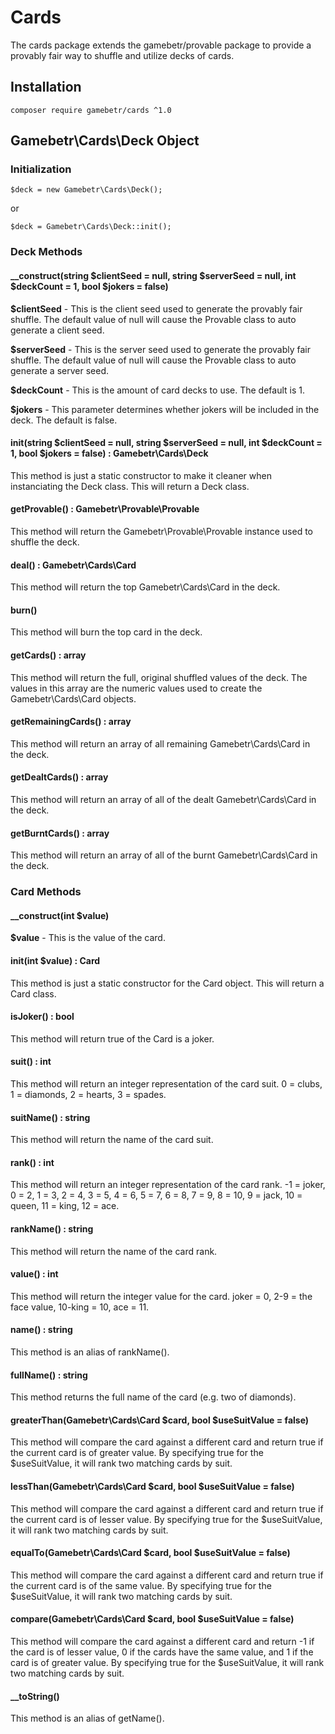 # Cards
The cards package extends the gamebetr/provable package to provide a provably fair way to shuffle and utilize decks of cards.

## Installation
```
composer require gamebetr/cards ^1.0
```

## Gamebetr\Cards\Deck Object

### Initialization
```
$deck = new Gamebetr\Cards\Deck();
```
or
```
$deck = Gamebetr\Cards\Deck::init();
```

### Deck Methods

#### __construct(string $clientSeed = null, string $serverSeed = null, int $deckCount = 1, bool $jokers = false)

**$clientSeed** - This is the client seed used to generate the provably fair shuffle. The default value of null will cause the Provable class to auto generate a client seed.

**$serverSeed** - This is the server seed used to generate the provably fair shuffle. The default value of null will cause the Provable class to auto generate a server seed.

**$deckCount** - This is the amount of card decks to use. The default is 1.

**$jokers** - This parameter determines whether jokers will be included in the deck. The default is false.

#### init(string $clientSeed = null, string $serverSeed = null, int $deckCount = 1, bool $jokers = false) : Gamebetr\Cards\Deck

This method is just a static constructor to make it cleaner when instanciating the Deck class. This will return a Deck class.

#### getProvable() : Gamebetr\Provable\Provable

This method will return the Gamebetr\Provable\Provable instance used to shuffle the deck.

#### deal() : Gamebetr\Cards\Card

This method will return the top Gamebetr\Cards\Card in the deck.

#### burn()

This method will burn the top card in the deck.

#### getCards() : array

This method will return the full, original shuffled values of the deck. The values in this array are the numeric values used to create the Gamebetr\Cards\Card objects.

#### getRemainingCards() : array

This method will return an array of all remaining Gamebetr\Cards\Card in the deck.

#### getDealtCards() : array

This method will return an array of all of the dealt Gamebetr\Cards\Card in the deck.

#### getBurntCards() : array

This method will return an array of all of the burnt Gamebetr\Cards\Card in the deck.

### Card Methods

#### __construct(int $value)

**$value** - This is the value of the card.

#### init(int $value) : Card

This method is just a static constructor for the Card object. This will return a Card class.

#### isJoker() : bool

This method will return true of the Card is a joker.

#### suit() : int

This method will return an integer representation of the card suit. 0 = clubs, 1 = diamonds, 2 = hearts, 3 = spades.

#### suitName() : string

This method will return the name of the card suit.

#### rank() : int

This method will return an integer representation of the card rank. -1 = joker, 0 = 2, 1 = 3, 2 = 4, 3 = 5, 4 = 6, 5 = 7, 6 = 8, 7 = 9, 8 = 10, 9 = jack, 10 = queen, 11 = king, 12 = ace.

#### rankName() : string

This method will return the name of the card rank.

#### value() : int

This method will return the integer value for the card. joker = 0, 2-9 = the face value, 10-king = 10, ace = 11.

#### name() : string

This method is an alias of rankName().

#### fullName() : string

This method returns the full name of the card (e.g. two of diamonds).

#### greaterThan(Gamebetr\Cards\Card $card, bool $useSuitValue = false)

This method will compare the card against a different card and return true if the current card is of greater value. By specifying true for the $useSuitValue, it will rank two matching cards by suit.

#### lessThan(Gamebetr\Cards\Card $card, bool $useSuitValue = false)

This method will compare the card against a different card and return true if the current card is of lesser value. By specifying true for the $useSuitValue, it will rank two matching cards by suit.

#### equalTo(Gamebetr\Cards\Card $card, bool $useSuitValue = false)

This method will compare the card against a different card and return true if the current card is of the same value. By specifying true for the $useSuitValue, it will rank two matching cards by suit.

#### compare(Gamebetr\Cards\Card $card, bool $useSuitValue = false)

This method will compare the card against a different card and return -1 if the card is of lesser value, 0 if the cards have the same value, and 1 if the card is of greater value. By specifying true for the $useSuitValue, it will rank two matching cards by suit.

#### __toString()

This method is an alias of getName().






